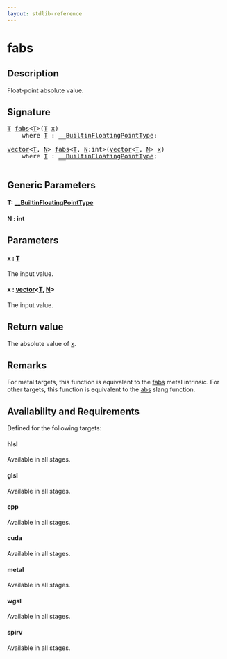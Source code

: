 ```yaml
---
layout: stdlib-reference
---
```


# fabs

## Description

Float-point absolute value.



## Signature 

<pre>
<a href="fabs.md#typeparam-T" class="code_type">T</a> <a href="fabs.md">fabs</a>&lt;<a href="fabs.md#typeparam-T" class="code_type">T</a>&gt;(<a href="fabs.md#typeparam-T" class="code_type">T</a> <a href="fabs.md#decl-x" class="code_param">x</a>)
    <span class='code_keyword'>where</span> <a href="fabs.md#typeparam-T" class="code_type">T</a> : <a href="../interfaces/0_builtinfloatingpointtype-029hm/index.md" class="code_type">__BuiltinFloatingPointType</a>;

<a href="../types/vector/index.md" class="code_type">vector</a>&lt;<a href="fabs.md#typeparam-T" class="code_type">T</a>, <a href="fabs.md#decl-N" class="code_var">N</a>&gt; <a href="fabs.md">fabs</a>&lt;<a href="fabs.md#typeparam-T" class="code_type">T</a>, <a href="fabs.md#decl-N" class="code_var">N</a>:<span class="code_keyword">int</span>&gt;(<a href="../types/vector/index.md" class="code_type">vector</a>&lt;<a href="fabs.md#typeparam-T" class="code_type">T</a>, <a href="fabs.md#decl-N" class="code_var">N</a>&gt; <a href="fabs.md#decl-x" class="code_param">x</a>)
    <span class='code_keyword'>where</span> <a href="fabs.md#typeparam-T" class="code_type">T</a> : <a href="../interfaces/0_builtinfloatingpointtype-029hm/index.md" class="code_type">__BuiltinFloatingPointType</a>;

</pre>

## Generic Parameters

####  <a id="typeparam-T"></a>T: [\_\_BuiltinFloatingPointType](../interfaces/0_builtinfloatingpointtype-029hm/index.md)
####  <a id="decl-N"></a>N  : int

## Parameters

####  <a id="decl-x"></a>x  : [T](fabs.md#typeparam-T)
The input value.

####  <a id="decl-x"></a>x  : [vector](../types/vector/index.md)\<[T](../types/vector/index.md#typeparam-T), [N](../types/vector/index.md#decl-N)\>
The input value.


## Return value
The absolute value of <span class='code'><a href="fabs.md#decl-x" class="code_param">x</a></span>.

## Remarks
For metal targets, this function is equivalent to the <span class='code'><a href="fabs.md">fabs</a></span> metal intrinsic.
For other targets, this function is equivalent to the <span class='code'><a href="abs.md">abs</a></span> slang function.


## Availability and Requirements

Defined for the following targets:

#### hlsl
Available in all stages.

#### glsl
Available in all stages.

#### cpp
Available in all stages.

#### cuda
Available in all stages.

#### metal
Available in all stages.

#### wgsl
Available in all stages.

#### spirv
Available in all stages.




<script>
// Fix .md links to .html when on ReadTheDocs
if (window.location.hostname.includes('readthedocs') || 
    window.location.hostname.includes('rtfd.io')) {
  document.addEventListener('DOMContentLoaded', function() {
    const links = document.querySelectorAll('a');
    links.forEach(link => {
      const href = link.getAttribute('href');
      if (href && href.includes('.md')) {
        // This regex will handle .md links with or without fragment identifiers or query parameters
        link.href = link.href.replace(/(.+)\.md(#[^?]*)?(\?.*)?$/, '$1.html$2$3');
      }
    });
  });
}
</script>
